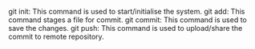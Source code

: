 git init: This command is used to start/initialise the system.
git add: This command stages a file for commit.
git commit: This command is used to save the changes.
git push: This command is used to upload/share the commit to remote repository.